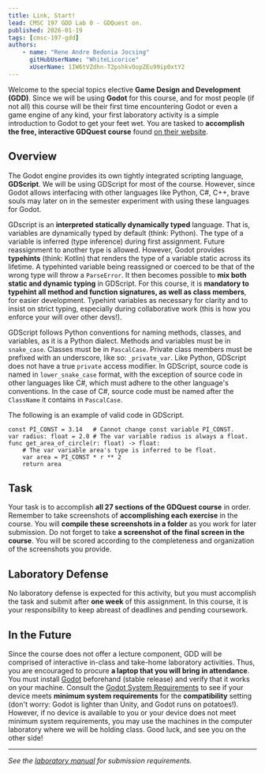 ```yaml
---
title: Link, Start!
lead: CMSC 197 GDD Lab 0 - GDQuest on.
published: 2026-01-19
tags: [cmsc-197-gdd]
authors:
    - name: "Rene Andre Bedonia Jocsing"
      gitHubUserName: "WhiteLicorice"
      xUserName: 1IW6tVZdhn-T2pshkvOopZEu99ip0xtY2
---
```


Welcome to the special topics elective **Game Design and Development (GDD)**. Since we will be using **Godot** for this course, and for most people (if not all) this course will be their first time encountering Godot or even a game engine of any kind, your first laboratory activity is a simple introduction to Godot to get your feet wet. You are tasked to **accomplish the free, interactive GDQuest course** found [on their website](https://gdquest.github.io/learn-gdscript/).

## Overview

The Godot engine provides its own tightly integrated scripting language, **GDScript**. We will be using GDScript for most of the course. However, since Godot allows interfacing with other languages like Python, C#, C++, brave souls may later on in the semester experiment with using these languages for Godot.

GDscript is an **interpreted statically dynamically typed** language. That is, variables are dynamically typed by default (think: Python). The type of a variable is inferred (type inference) during first assignment. Future reassignment to another type is allowed. However, Godot provides **typehints** (think: Kotlin) that renders the type of a variable static across its lifetime. A typehinted variable being reassigned or coerced to be that of the wrong type will throw a `ParseError`. It then becomes possible to **mix both static and dynamic typing** in GDScript. For this course, it is **mandatory to typehint all method and function signatures, as well as class members**, for easier development. Typehint variables as necessary for clarity and to insist on strict typing, especially during collaborative work (this is how you enforce your will over other devs!).

GDScript follows Python conventions for naming methods, classes, and variables, as it is a Python dialect. Methods and variables must be in `snake_case`. Classes must be in `PascalCase`. Private class members must be prefixed with an underscore, like so: `_private_var`. Like Python, GDScript does not have a true `private` access modifier. In GDScript, source code is named in `lower_snake_case` format, with the exception of source code in other languages like C#, which must adhere to the other language's conventions. In the case of C#, source code must be named after the `ClassName` it contains in `PascalCase`.

The following is an example of valid code in GDScript.

```gdscript
const PI_CONST = 3.14   # Cannot change const variable PI_CONST.
var radius: float = 2.0 # The var variable radius is always a float.
func get_area_of_circle(r: float) -> float:
    # The var variable area's type is inferred to be float.
    var area = PI_CONST * r ** 2
    return area
```

## Task

Your task is to accomplish **all 27 sections of the GDQuest course** in order. Remember to take screenshots of **accomplishing each exercise** in the course. You will **compile these screenshots in a folder** as you work for later submission. Do not forget to take **a screenshot of the final screen in the course**. You will be scored according to the completeness and organization of the screenshots you provide.

## Laboratory Defense

No laboratory defense is expected for this activity, but you must accomplish the task and submit after **one week** of this assignment. In this course, it is your responsibility to keep abreast of deadlines and pending coursework.

## In the Future

Since the course does not offer a lecture component, GDD will be comprised of interactive in-class and take-home laboratory activities. Thus, you are encouraged to procure **a laptop that you will bring in attendance**. You must install [Godot](https://godotengine.org/) beforehand (stable release) and verify that it works on your machine. Consult the [Godot System Requirements](https://docs.godotengine.org/en/stable/about/system_requirements.html) to see if your device meets **minimum system requirements** for the **compatibility** setting (don't worry: Godot is lighter than Unity, and Godot runs on potatoes!). However, if no device is available to you or your device does not meet minimum system requirements, you may use the machines in the computer laboratory where we will be holding class. Good luck, and see you on the other side!

---

*See the [laboratory manual](https://drive.google.com/file/d/1IW6tVZdhn-T2pshkvOopZEu99ip0xtY2/view?usp=drive_link) for submission requirements.*